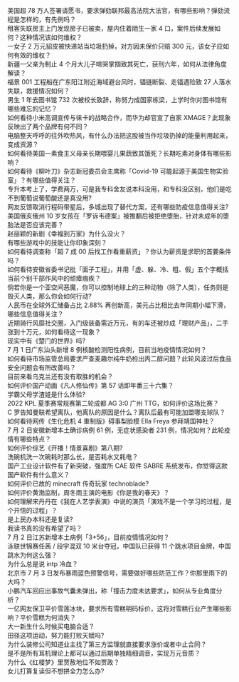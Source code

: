 美国超 78 万人签署请愿书，要求弹劾联邦最高法院大法官，有哪些影响？弹劾流程是怎样的，有先例吗？  
租客失联房主上门发现房子已被卖，屋内住着陌生一家 4 口，案件后续发展如何？这种情况该如何维权？  
一女子 2 万元貂皮被快递站当垃圾扔掉，对方因未保价只赔 300 元，该女子应如何有效的维权？  
新疆一父亲为制止 4 个月大儿子啼哭掌掴致其死亡，获刑六年，如何从法律角度解读？  
福景 001 工程船在广东阳江附近海域避台风时，锚链断裂、走锚遇险致 27 人落水失联，救援情况如何？  
男生 1 年去图书馆 732 次被校长致辞，称努力成国家栋梁，上学时你对图书馆有哪些难忘的记忆？  
如何看待小米高调宣传与徕卡的战略合作，而华为却官宣了自家 XMAGE？此现象反映出了两个品牌有何不同？  
电脑整天呼呼的往外吹热风，有什么办法把这股被当作垃圾扔掉的能量利用起来，变成资源？  
如何看待美国一素食主义母亲长期喂婴儿果蔬致其饿死？长期吃素对身体有哪些影响？  
如何看待《柳叶刀》杂志新冠委员会主席称「Covid-19 可能起源于美国生物实验室」？有哪些值得关注？  
专升本考上了，学费两万，可是我专科舍友说本科没用，和专科没区别，他们是吃不到葡萄说葡萄酸还是真没用?  
网友反馈取消行程码带星后，多城出现了替代方案，还有哪些防疫信息值得关注?  
美国俄亥俄州 10 岁女孩在「罗诉韦德案」被推翻后被拒绝堕胎，针对未成年的堕胎法是否应该完善？  
赵丽颖的新剧《幸福到万家》为什么没火？  
有哪些游戏中的技能让你印象深刻？  
如何看待调查称「超 7 成 00 后找工作看重薪资」？你认为薪资是求职的首要条件吗？  
如何看待安徽省委书记批「面子工程」，并用「虚、躲、冷、粗、假」五个字概括当前个别干部作风中的顽瘴痼疾？  
倘若你是一个亚空间恶魔，你可以控制地球上的三种动物（除了人类），任务则是毁灭人类，那么你会如何行动?  
人民币在全球外汇储备占比 2.88% 再创新高，美元占比相比去年同期小幅下滑，哪些信息值得关注？  
近期骑行风靡社交圈，入门级装备需近万元，有的车还被炒成「理财产品」，二手涨到十万元，如何看待这一现象？  
现实中有《楚门的世界》吗?  
7 月 1 日广东汕头新增 8 例核酸检测阳性病例，目前当地疫情情况如何？  
如何看待市场监管总局要求严查麦趣尔纯牛奶检出丙二醇问题？此轮风波过后食品安全问题会有所改善吗？  
目前来看乌克兰还有没有取胜的机会？  
如何评价国产动画《凡人修仙传》第 57 话即年番三十六集？  
学霸父母学渣娃是什么体验?  
2022 KPL 夏季赛常规赛第二轮成都 AG 3:0 广州 TTG，如何评价这场比赛？  
C 罗告知曼联希望离队，他离队的原因是什么？离队后最有可能加盟哪支球队？  
如何看待网传《生化危机 4 重制版》碍事梨脸模 Ella Freya 参拜靖国神社？  
7 月 2 日安徽新增本土确诊病例 61 例，无症状感染者 231 例，情况如何？此轮疫情有哪些特点？  
如何评价综艺《开播！情景喜剧》第八期?  
洗碗机洗一次碗耗时那么长，是否耗水又耗电？  
国产工业设计软件有了新突破，强度所 CAE 软件 SABRE 系统发布，你觉得这款国产软件有什么意义？  
如何评价已故的 minecraft 传奇玩家 technoblade?  
如何评价黄渤监制，周冬雨主演的电影《你是我的春天》？  
如何理解宋丹丹在《我在人艺学表演》中说的演员「演戏不是一个学习的过程，是个开悟的过程」？  
是上民办本科还是复读?  
我读书真的没有希望了吗？  
7 月 2 日江苏新增本土病例「3+56」，目前疫情情况如何？  
泳联世锦赛任茜 / 段宇混双 10 米台夺冠，中国队已获得 11 个跳水项目金牌，中国跳水为何这么强？  
为什么总是说 intp 冷血？  
北京市 7 月 3 日发布暴雨蓝色预警信号，需要做好哪些防范工作？你那里雨下的大吗？  
小鹏汽车回应出事故气囊未弹出，称「撞击力度未达要求」，如何从专业角度分析？  
一亿网友保卫平价雪莲冰块，要求所有雪糕明码标价，这将对雪糕行业产生哪些影响？平价雪糕为何消失？  
大一新生什么时候买电脑合适？  
田径这项运动，努力能打败天赋吗?  
为什么装修公司知道业主找了第三方监理就直接要求涨价或者中止合同？  
是不是所有耳机理论上都可以通过后期单独精细调音，实现万元音质？  
为什么《红楼梦》里贾赦地位不如贾政？  
女儿打算复读但不想拼全力怎么办?  
